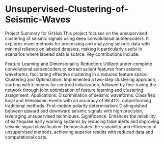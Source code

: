 # Unsupervised-Clustering-of-Seismic-Waves
Project Summary for GitHub
This project focuses on the unsupervised clustering of seismic signals using deep convolutional autoencoders. It explores novel methods for processing and analyzing seismic data with minimal reliance on labeled datasets, making it particularly useful in scenarios where labeled data is scarce. Key contributions include:

Feature Learning and Dimensionality Reduction:
Utilized under-complete convolutional autoencoders to extract salient features from seismic waveforms, facilitating effective clustering in a reduced feature space.
Clustering and Optimization:
Implemented a two-step clustering approach, starting with k-means for centroid initialization, followed by fine-tuning the network through joint optimization of feature learning and clustering assignment.
Applications:
Discrimination of seismic waveforms: Classified local and teleseismic events with an accuracy of 98.41%, outperforming traditional methods.
First-motion polarity determination: Distinguished between upward and downward seismic signals with high precision, leveraging unsupervised techniques.
Significance:
Enhances the reliability of earthquake early warning systems by reducing false alerts and improving seismic signal classification.
Demonstrates the scalability and efficiency of unsupervised methods, achieving superior results with reduced data and computational costs.
